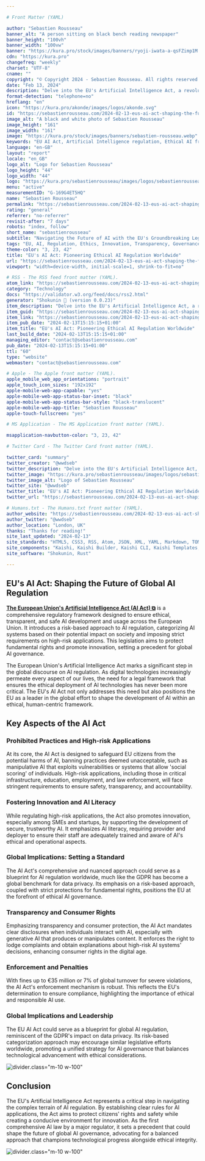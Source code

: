 ```yaml
---

# Front Matter (YAML)

author: "Sebastien Rousseau"
banner_alt: "A person sitting on black bench reading newspaper"
banner_height: "100vh"
banner_width: "100vw"
banner: "https://kura.pro/stock/images/banners/ryoji-iwata-a-qsFZimp1M.webp"
cdn: "https://kura.pro"
changefreq: "weekly"
charset: "UTF-8"
cname: ""
copyright: "© Copyright 2024 - Sebastien Rousseau. All rights reserved."
date: "Feb 13, 2024"
description: "Delve into the EU's Artificial Intelligence Act, a revolutionary framework setting global standards for ethical AI development and usage."
format-detection: "telephone=no"
hreflang: "en"
icon: "https://kura.pro/akonde/images/logos/akonde.svg"
id: "https://sebastienrousseau.com/2024-02-13-eus-ai-act-shaping-the-future-of-global-ai-regulation/index.html"
image_alt: "A black and white photo of Sebastien Rousseau"
image_height: "161"
image_width: "161"
image: "https://kura.pro/stock/images/banners/sebastien-rousseau.webp"
keywords: "EU AI Act, Artificial Intelligence regulation, Ethical AI framework, AI risk management, AI innovation, AI transparency, AI consumer rights, AI governance, AI standards, AI ethics"
language: "en-GB"
layout: "report"
locale: "en_GB"
logo_alt: "Logo for Sebastien Rousseau"
logo_height: "44"
logo_width: "44"
logo: "https://kura.pro/sebastienrousseau/images/logos/sebastienrousseau.webp"
menu: "active"
measurementID: "G-169G4ET5HQ"
name: "Sebastien Rousseau"
permalink: "https://sebastienrousseau.com/2024-02-13-eus-ai-act-shaping-the-future-of-global-ai-regulation/index.html"
rating: "general"
referrer: "no-referrer"
revisit-after: "7 days"
robots: "index, follow"
short_name: "sebastienrousseau"
subtitle: "Navigating the Future of AI with the EU's Groundbreaking Legal Framework"
tags: "EU, AI, Regulation, Ethics, Innovation, Transparency, Governance, Standards, Consumer Rights, Technology"
theme-color: "3, 23, 42"
title: "EU's AI Act: Pioneering Ethical AI Regulation Worldwide"
url: "https://sebastienrousseau.com/2024-02-13-eus-ai-act-shaping-the-future-of-global-ai-regulation/index.html"
viewport: "width=device-width, initial-scale=1, shrink-to-fit=no"

# RSS - The RSS feed front matter (YAML).
atom_link: "https://sebastienrousseau.com/2024-02-13-eus-ai-act-shaping-the-future-of-global-ai-regulation/rss.xml"
category: "Technology"
docs: "https://validator.w3.org/feed/docs/rss2.html"
generator: "Shokunin 🦀 (version 0.0.23)"
item_description: "Delve into the EU's Artificial Intelligence Act, a revolutionary framework setting global standards for ethical AI development and usage."
item_guid: "https://sebastienrousseau.com/2024-02-13-eus-ai-act-shaping-the-future-of-global-ai-regulation/rss.xml"
item_link: "https://sebastienrousseau.com/2024-02-13-eus-ai-act-shaping-the-future-of-global-ai-regulation/rss.xml"
item_pub_date: "2024-02-13T15:15:15+01:00"
item_title: "EU's AI Act: Pioneering Ethical AI Regulation Worldwide"
last_build_date: "2024-02-13T15:15:15+01:00"
managing_editor: "contact@sebastienrousseau.com"
pub_date: "2024-02-13T15:15:15+01:00"
ttl: "60"
type: "website"
webmaster: "contact@sebastienrousseau.com"

# Apple - The Apple front matter (YAML).
apple_mobile_web_app_orientations: "portrait"
apple_touch_icon_sizes: "192x192"
apple-mobile-web-app-capable: "yes"
apple-mobile-web-app-status-bar-inset: "black"
apple-mobile-web-app-status-bar-style: "black-translucent"
apple-mobile-web-app-title: "Sebastien Rousseau"
apple-touch-fullscreen: "yes"

# MS Application - The MS Application front matter (YAML).

msapplication-navbutton-color: "3, 23, 42"

# Twitter Card - The Twitter Card front matter (YAML).

twitter_card: "summary"
twitter_creator: "@wwdseb"
twitter_description: "Delve into the EU's Artificial Intelligence Act, a revolutionary framework setting global standards for ethical AI development and usage."
twitter_image: "https://kura.pro/sebastienrousseau/images/logos/sebastienrousseau.webp"
twitter_image_alt: "Logo of Sebastien Rousseau"
twitter_site: "@wwdseb"
twitter_title: "EU's AI Act: Pioneering Ethical AI Regulation Worldwide"
twitter_url: "https://sebastienrousseau.com/2024-02-13-eus-ai-act-shaping-the-future-of-global-ai-regulation/index.html"

# Humans.txt - The Humans.txt front matter (YAML).
author_website: "https://sebastienrousseau.com/2024-02-13-eus-ai-act-shaping-the-future-of-global-ai-regulation/index.html"
author_twitter: "@wwdseb"
author_location: "London, UK"
thanks: "Thanks for reading!"
site_last_updated: "2024-02-13"
site_standards: "HTML5, CSS3, RSS, Atom, JSON, XML, YAML, Markdown, TOML"
site_components: "Kaishi, Kaishi Builder, Kaishi CLI, Kaishi Templates, Kaishi Themes"
site_software: "Shokunin, Rust"

---
```


## EU's AI Act: Shaping the Future of Global AI Regulation

[**The European Union's Artificial Intelligence Act (AI Act) ⧉**][00] is a comprehensive regulatory framework designed to ensure ethical, transparent, and safe AI development and usage across the European Union. It introduces a risk-based approach to AI regulation, categorizing AI systems based on their potential impact on society and imposing strict requirements on high-risk applications. This legislation aims to protect fundamental rights and promote innovation, setting a precedent for global AI governance.

The European Union's Artificial Intelligence Act marks a significant step in the global discourse on AI regulation. As digital technologies increasingly permeate every aspect of our lives, the need for a legal framework that ensures the ethical deployment of AI technologies has never been more critical. The EU's AI Act not only addresses this need but also positions the EU as a leader in the global effort to shape the development of AI within an ethical, human-centric framework.

## Key Aspects of the AI Act

### Prohibited Practices and High-risk Applications

At its core, the AI Act is designed to safeguard EU citizens from the potential harms of AI, banning practices deemed unacceptable, such as manipulative AI that exploits vulnerabilities or systems that allow 'social scoring' of individuals. High-risk applications, including those in critical infrastructure, education, employment, and law enforcement, will face stringent requirements to ensure safety, transparency, and accountability.

### Fostering Innovation and AI Literacy

While regulating high-risk applications, the Act also promotes innovation, especially among SMEs and startups, by supporting the development of secure, trustworthy AI. It emphasizes AI literacy, requiring provider and deployer to ensure their staff are adequately trained and aware of AI's ethical and operational aspects.

### Global Implications: Setting a Standard

The AI Act's comprehensive and nuanced approach could serve as a blueprint for AI regulation worldwide, much like the GDPR has become a global benchmark for data privacy. Its emphasis on a risk-based approach, coupled with strict protections for fundamental rights, positions the EU at the forefront of ethical AI governance.

### Transparency and Consumer Rights

Emphasizing transparency and consumer protection, the AI Act mandates clear disclosures when individuals interact with AI, especially with generative AI that produces or manipulates content. It enforces the right to lodge complaints and obtain explanations about high-risk AI systems' decisions, enhancing consumer rights in the digital age.

### Enforcement and Penalties

With fines up to €35 million or 7% of global turnover for severe violations, the AI Act's enforcement mechanism is robust. This reflects the EU's determination to ensure compliance, highlighting the importance of ethical and responsible AI use.

### Global Implications and Leadership

The EU AI Act could serve as a blueprint for global AI regulation, reminiscent of the GDPR's impact on data privacy. Its risk-based categorization approach may encourage similar legislative efforts worldwide, promoting a unified strategy for AI governance that balances technological advancement with ethical considerations.

![divider][divider].class=\"m-10 w-100\"

## Conclusion

The EU's Artificial Intelligence Act represents a critical step in navigating the complex terrain of AI regulation. By establishing clear rules for AI applications, the Act aims to protect citizens' rights and safety while creating a conducive environment for innovation. As the first comprehensive AI law by a major regulator, it sets a precedent that could shape the future of global AI governance, advocating for a balanced approach that champions technological progress alongside ethical integrity.

![divider][divider].class=\"m-10 w-100\"

[divider]: https://kura.pro/common/images/elements/divider.svg "Divider"
[00]: https://www.europarl.europa.eu/news/en/press-room/20240212IPR17618/artificial-intelligence-act-committees-confirm-landmark-agreement "AI Act: committees confirm landmark agreement"
